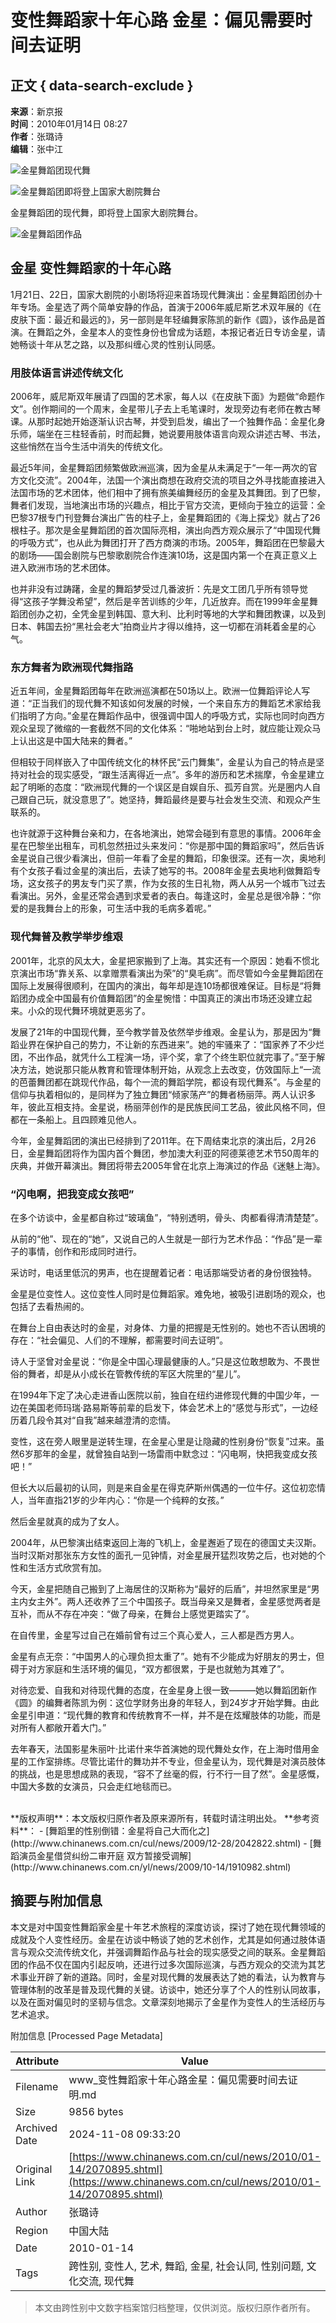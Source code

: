 # 变性舞蹈家十年心路 金星：偏见需要时间去证明

## 正文 { data-search-exclude }


**来源**：新京报  
**时间**：2010年01月14日 08:27  
**作者**：张璐诗  
**编辑**：张中江  

![金星舞蹈团现代舞](http://i2.chinanews.com/zwimg/01.jpg)

![金星舞蹈团即将登上国家大剧院舞台](U136P4T8D2070895F107DT20100114082752.gif)

金星舞蹈团的现代舞，即将登上国家大剧院舞台。

![金星舞蹈团作品](U136P4T8D2070895F116DT20100114082752.gif)

## 金星 变性舞蹈家的十年心路

1月21日、22日，国家大剧院的小剧场将迎来首场现代舞演出：金星舞蹈团创办十年专场。金星选了两个简单安静的作品，首演于2006年威尼斯艺术双年展的《在皮肤下面：最近和最远的》，另一部则是年轻编舞家陈凯的新作《圆》，该作品是首演。在舞蹈之外，金星本人的变性身份也曾成为话题，本报记者近日专访金星，请她畅谈十年从艺之路，以及那纠缠心灵的性别认同感。

### 用肢体语言讲述传统文化

2006年，威尼斯双年展请了四国的艺术家，每人以《在皮肤下面》为题做“命题作文”。创作期间的一个周末，金星带儿子去上毛笔课时，发现旁边有老师在教古琴课。从那时起她开始逐渐认识古琴，并受到启发，编出了一个独舞作品：金星化身乐师，端坐在三柱轻香前，时而起舞，她说要用肢体语言向观众讲述古琴、书法，这些悄然在当今生活中消失的传统文化。

最近5年间，金星舞蹈团频繁做欧洲巡演，因为金星从未满足于“一年一两次的官方文化交流”。2004年，法国一个演出商想在政府交流的项目之外寻找能直接进入法国市场的艺术团体，他们相中了拥有旅美编舞经历的金星及其舞团。到了巴黎，舞者们发现，当地演出市场的兴趣点，相比于官方交流，更倾向于独立的运营：全巴黎37根专门刊登舞台演出广告的柱子上，金星舞蹈团的《海上探戈》就占了26根柱子。那次是金星舞蹈团的首次国际亮相，演出向西方观众展示了“中国现代舞的呼吸方式”，也从此为舞团打开了西方商演的市场。2005年，舞蹈团在巴黎最大的剧场——国会剧院与巴黎歌剧院合作连演10场，这是国内第一个在真正意义上进入欧洲市场的艺术团体。

也并非没有过踌躇，金星的舞蹈梦受过几番波折：先是文工团几乎所有领导觉得“这孩子学舞没希望”，然后是辛苦训练的少年，几近放弃。而在1999年金星舞蹈团创办之初，全凭金星到韩国、意大利、比利时等地的大学和舞团教课，以及到日本、韩国去扮“黑社会老大”拍商业片才得以维持，这一切都在消耗着金星的心气。

### 东方舞者为欧洲现代舞指路

近五年间，金星舞蹈团每年在欧洲巡演都在50场以上。欧洲一位舞蹈评论人写道：“正当我们的现代舞不知该如何发展的时候，一个来自东方的舞蹈艺术家给我们指明了方向。”金星在舞蹈作品中，很强调中国人的呼吸方式，实际也同时向西方观众呈现了微缩的一套截然不同的文化体系：“啪地站到台上时，就应能让观众马上认出这是中国大陆来的舞者。”

但相较于同样嵌入了中国传统文化的林怀民“云门舞集”，金星认为自己的特点是坚持对社会的现实感受，“跟生活离得近一点”。多年的游历和艺术揣摩，令金星建立起了明晰的态度：“欧洲现代舞的一个误区是自娱自乐、孤芳自赏。光是圈内人自己跟自己玩，就没意思了”。她坚持，舞蹈最终是要与社会发生交流、和观众产生联系的。

也许就源于这种舞台亲和力，在各地演出，她常会碰到有意思的事情。2006年金星在巴黎坐出租车，司机忽然扭过头来发问：“你是那中国的舞蹈家吗”，然后告诉金星说自己很少看演出，但前一年看了金星的舞蹈，印象很深。还有一次，奥地利有个女孩子看过金星的演出后，去读了她写的书。2008年金星去奥地利做舞蹈专场，这女孩子的男友专门买了票，作为女孩的生日礼物，两人从另一个城市飞过去看演出。另外，金星还常会遇到求爱者的表白。每逢这时，金星总是很冷静：“你爱的是我舞台上的形象，可生活中我的毛病多着呢。”

### 现代舞普及教学举步维艰

2001年，北京的风太大，金星把家搬到了上海。其实还有一个原因：她看不惯北京演出市场“靠关系、以拿赠票看演出为荣”的“臭毛病”。而尽管如今金星舞蹈团在国际上发展得很顺利，在国内的演出，每年却是连10场都很难保证。目标是“将舞蹈团办成全中国最有价值舞蹈团”的金星惋惜：中国真正的演出市场还没建立起来。小众的现代舞环境就更恶劣了。

发展了21年的中国现代舞，至今教学普及依然举步维艰。金星认为，那是因为“舞蹈业界在保护自己的势力，不让新的东西进来”。她的牢骚来了：“国家养了不少烂团，不出作品，就凭什么工程演一场，评个奖，拿了个终生职位就完事了。”至于解决方法，她说那只能从教育和管理体制开始，从观念上去改变，仿效国际上“一流的芭蕾舞团都在跳现代作品，每个一流的舞蹈学院，都设有现代舞系”。与金星的信仰与执着相似的，是同样为了独立舞团“倾家荡产”的舞者杨丽萍。两人认识多年，彼此互相支持。金星说，杨丽萍创作的是民族民间工艺品，彼此风格不同，但都在一条船上。且四顾难见他人。

今年，金星舞蹈团的演出已经排到了2011年。在下周结束北京的演出后，2月26日，金星舞蹈团将作为国内首个舞团，参加澳大利亚的阿德莱德艺术节50周年的庆典，并做开幕演出。舞团将带去2005年曾在北京上海演过的作品《迷魅上海》。

### “闪电啊，把我变成女孩吧”

在多个访谈中，金星都自称过“玻璃鱼”，“特别透明，骨头、肉都看得清清楚楚”。

从前的“他”、现在的“她”，又说自己的人生就是一部行为艺术作品：“作品”是一辈子的事情，创作和形成同时进行。

采访时，电话里低沉的男声，也在提醒着记者：电话那端受访者的身份很独特。

金星是位变性人。这位变性人同时是位舞蹈家。难免地，被吸引进剧场的观众，也包括了去看热闹的。

在舞台上自由表达时的金星，对身体、力量的把握是无性别的。她也不否认困境的存在：“社会偏见、人们的不理解，都需要时间去证明”。

诗人于坚曾对金星说：“你是全中国心理最健康的人。”只是这位敢想敢为、不畏世俗的舞者，却是从小成长在管教传统的军区大院里的“星儿”。

在1994年下定了决心走进香山医院以前，独自在纽约进修现代舞的中国少年，一边在美国老师玛瑞·路易斯等前辈的启发下，体会艺术上的“感觉与形式”，一边经历着几段令其对“自我”越来越澄清的恋情。

变性，这在旁人眼里是逆转生理，在金星心里是让隐藏的性别身份“恢复”过来。虽然6岁那年的金星，就曾独自站到一场雷雨中默念过：“闪电啊，快把我变成女孩吧！”

但长大以后最初的认同，则是来自金星在得克萨斯州偶遇的一位牛仔。这位初恋情人，当年直指21岁的少年内心：“你是一个纯粹的女孩。”

然后金星就真的成为了女人。

2004年，从巴黎演出结束返回上海的飞机上，金星邂逅了现在的德国丈夫汉斯。当时汉斯对那张东方女性的面孔一见钟情，对金星展开猛烈攻势之后，也对她的个性和生活方式欣赏有加。

今天，金星把随自己搬到了上海居住的汉斯称为“最好的后盾”，并坦然家里是“男主内女主外”。两人还收养了三个中国孩子。既当母亲又是舞者，金星感觉两者是互补，而从不存在冲突：“做了母亲，在舞台上感觉更踏实了”。

在自传里，金星写过自己在婚前曾有过三个真心爱人，三人都是西方男人。

金星有点无奈：“中国男人的心理负担太重了”。她有不少能成为好朋友的男士，但碍于对方家庭和生活环境的偏见，“双方都很累，于是也就勉为其难了”。

对待恋爱、自我和对待现代舞的态度，在金星身上很一致———她以舞蹈团新作《圆》的编舞者陈凯为例：这位学财务出身的年轻人，到24岁才开始学舞。由此金星引申道：“现代舞的教育和传统教育不一样，并不是在炫耀肢体的功能，而是对所有人都敞开着大门。”

去年春天，法国影星朱丽叶·比诺什来华首演她的现代舞处女作，在上海时借用金星的工作室排练。尽管比诺什的舞功并不专业，但金星认为，现代舞是对演员肢体的挑战，也是思想成熟的表现，“容不了丝毫的假，行不行一目了然”。金星感慨，中国大多数的女演员，只会走红地毯而已。

<br>
**版权声明**：本文版权归原作者及原来源所有，转载时请注明出处。  
**参考资料**：  
- [舞蹈里的性别倒错：金星将自己大而化之](http://www.chinanews.com.cn/cul/news/2009/12-28/2042822.shtml)  
- [舞蹈演员金星借贷纠纷二审开庭 双方暂接受调解](http://www.chinanews.com.cn/yl/news/2009/10-14/1910982.shtml)

## 摘要与附加信息

<!-- tcd_abstract -->
本文是对中国变性舞蹈家金星十年艺术旅程的深度访谈，探讨了她在现代舞领域的成就及个人变性经历。金星在访谈中畅谈了她的艺术创作，尤其是如何通过肢体语言与观众交流传统文化，并强调舞蹈作品与社会的现实感受之间的联系。金星舞蹈团的作品不仅在国内引起反响，还进行过多次国际巡演，与西方观众的交流为其艺术事业开辟了新的道路。同时，金星对现代舞的发展表达了她的看法，认为教育与管理体制的改革是普及现代舞的关键。访谈中，她还分享了个人的性别认同故事，以及在面对偏见时的坚韧与信念。文章深刻地揭示了金星作为变性人的生活经历与艺术追求。
<!-- tcd_abstract_end -->

附加信息 [Processed Page Metadata]

| Attribute       | Value                                  |
|-----------------|----------------------------------------|
| Filename        | www_变性舞蹈家十年心路金星：偏见需要时间去证明.md                             |
| Size            | 9856 bytes                           |
| Archived Date   | 2024-11-08 09:33:20                             |
| Original Link   | [https://www.chinanews.com.cn/cul/news/2010/01-14/2070895.shtml](https://www.chinanews.com.cn/cul/news/2010/01-14/2070895.shtml)                       |
| Author          | 张璐诗                               |
| Region          | 中国大陆                               |
| Date            | 2010-01-14                                 |
| Tags            | 跨性别, 变性人, 艺术, 舞蹈, 金星, 社会认同, 性别问题, 文化交流, 现代舞                                 |
>
> 本文由跨性别中文数字档案馆归档整理，仅供浏览。版权归原作者所有。
>